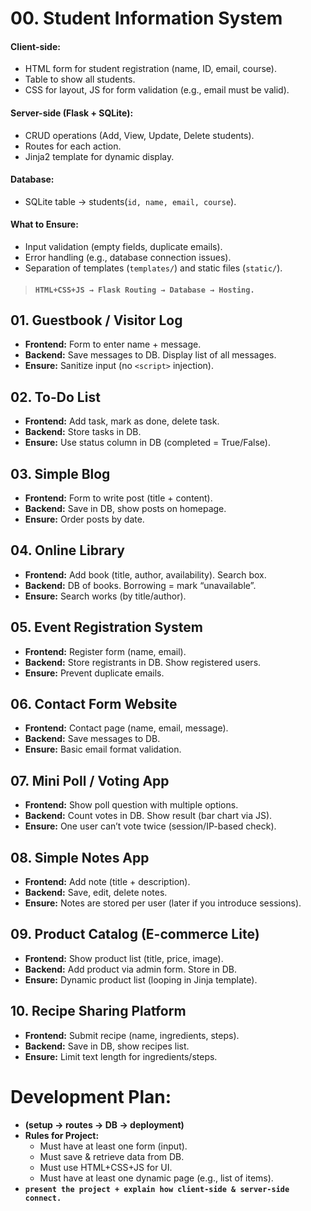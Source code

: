 # 00. Student Information System
#### Client-side:
- HTML form for student registration (name, ID, email, course).
- Table to show all students.
- CSS for layout, JS for form validation (e.g., email must be valid).
#### Server-side (Flask + SQLite):
- CRUD operations (Add, View, Update, Delete students).
- Routes for each action.
- Jinja2 template for dynamic display.
#### Database:
- SQLite table → students(`id, name, email, course`).
#### What to Ensure:
- Input validation (empty fields, duplicate emails).
- Error handling (e.g., database connection issues).
- Separation of templates (`templates/`) and static files (`static/`).
> #### `HTML+CSS+JS → Flask Routing → Database → Hosting.`

## 01. Guestbook / Visitor Log
- **Frontend:** Form to enter name + message.
- **Backend:** Save messages to DB. Display list of all messages.
- **Ensure:** Sanitize input (no `<script>` injection).

## 02. To-Do List
- **Frontend:** Add task, mark as done, delete task.
- **Backend:** Store tasks in DB.
- **Ensure:** Use status column in DB (completed = True/False).

## 03. Simple Blog
- **Frontend:** Form to write post (title + content).
- **Backend:** Save in DB, show posts on homepage.
- **Ensure:** Order posts by date.

## 04. Online Library
- **Frontend:** Add book (title, author, availability). Search box.
- **Backend:** DB of books. Borrowing = mark “unavailable”.
- **Ensure:** Search works (by title/author).

## 05. Event Registration System
- **Frontend:** Register form (name, email).
- **Backend:** Store registrants in DB. Show registered users.
- **Ensure:** Prevent duplicate emails.

## 06. Contact Form Website
- **Frontend:** Contact page (name, email, message).
- **Backend:** Save messages to DB.
- **Ensure:** Basic email format validation.

## 07. Mini Poll / Voting App
- **Frontend:** Show poll question with multiple options.
- **Backend:** Count votes in DB. Show result (bar chart via JS).
- **Ensure:** One user can’t vote twice (session/IP-based check).

## 08. Simple Notes App
- **Frontend:** Add note (title + description).
- **Backend:** Save, edit, delete notes.
- **Ensure:** Notes are stored per user (later if you introduce sessions).

## 09. Product Catalog (E-commerce Lite)
- **Frontend:** Show product list (title, price, image).
- **Backend:** Add product via admin form. Store in DB.
- **Ensure:** Dynamic product list (looping in Jinja template).

## 10. Recipe Sharing Platform
- **Frontend:** Submit recipe (name, ingredients, steps).
- **Backend:** Save in DB, show recipes list.
- **Ensure:** Limit text length for ingredients/steps.

# Development Plan:
- **(setup → routes → DB → deployment)**
- **Rules for Project:**
    - Must have at least one form (input).
    - Must save & retrieve data from DB.
    - Must use HTML+CSS+JS for UI.
    - Must have at least one dynamic page (e.g., list of items).
- **`present the project + explain how client-side & server-side connect.`**